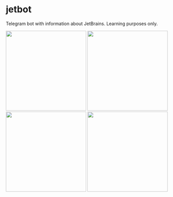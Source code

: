 # jetbot
Telegram bot with information about JetBrains. Learning purposes only.
<p align="center">
 <img src="https://user-images.githubusercontent.com/60844212/133820022-127bdc61-ceb1-429b-bd46-75d83c6ace4a.jpg" width="250">
 <img src="https://user-images.githubusercontent.com/60844212/133820964-dbf0860c-f094-4394-9572-0e11febef704.jpg" width="250">
 <img src="https://user-images.githubusercontent.com/60844212/133820982-ba6955cd-4368-478a-af90-ea61d5473354.jpg" width="250">
 <img src="https://user-images.githubusercontent.com/60844212/133821008-a4a7705d-bb7e-4997-aab4-143fdff4eee6.jpg" width="250">
</p>

